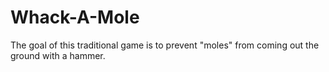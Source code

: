 # Whack-A-Mole
The goal of this traditional game is to prevent "moles" from coming out the ground with a hammer.
